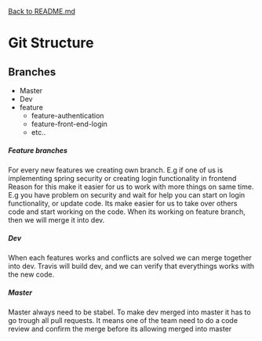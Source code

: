 [Back to README.md](../README.md)

# Git Structure

## Branches

- Master
- Dev
- feature
  - feature-authentication
  - feature-front-end-login
  - etc..

##### Feature branches
For every new features we creating own branch. E.g if one of us is implementing spring security or creating login functionality in frontend
Reason for this make it easier for us to work with more things on same time. E.g you have problem on security and wait for help you can start on login functionality, or update code.
Its make easier for us to take over others code and start working on the code. When its working on feature branch, then we will merge it into dev.


##### Dev
When each features works and conflicts are solved we can merge together into dev. Travis will build dev, and we can verify that everythings works with the new code.

##### Master
Master always need to be stabel. To make dev merged into master it has to go trough all pull requests. It means one of the team need to do a code review and confirm the merge before its allowing merged into master